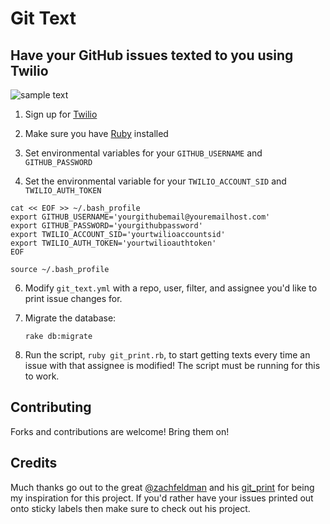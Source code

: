 # Git Text
## Have your GitHub issues texted to you using Twilio 

![sample text](http://i.imgur.com/xhOw5Ts.jpg)

1. Sign up for [Twilio](http://www.twilio.com/)

3. Make sure you have [Ruby](https://rvm.io/rvm/install) installed 

4. Set environmental variables for your `GITHUB_USERNAME` and `GITHUB_PASSWORD`

5. Set the environmental variable for your `TWILIO_ACCOUNT_SID` and `TWILIO_AUTH_TOKEN`


```
cat << EOF >> ~/.bash_profile
export GITHUB_USERNAME='yourgithubemail@youremailhost.com'
export GITHUB_PASSWORD='yourgithubpassword'
export TWILIO_ACCOUNT_SID='yourtwilioaccountsid'
export TWILIO_AUTH_TOKEN='yourtwilioauthtoken'
EOF

source ~/.bash_profile
```

6. Modify `git_text.yml` with a repo, user, filter, and assignee you'd like to print issue changes for.

7. Migrate the database:

    `rake db:migrate`

7. Run the script, `ruby git_print.rb`, to start getting texts every time an issue with that assignee is modified! The script must be running for this to work.


## Contributing

Forks and contributions are welcome! Bring them on! 

## Credits

Much thanks go out to the great [@zachfeldman](http://zfeldman.com/) and his [git_print](https://github.com/zachfeldman/git_print) for being my inspiration for this project. If you'd rather have your issues printed out onto sticky labels then make sure to check out his project. 



